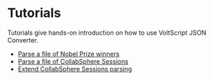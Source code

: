 # Tutorials

Tutorials give hands-on introduction on how to use VoltScript JSON Converter.

- [Parse a file of Nobel Prize winners](laureates.md)
- [Parse a file of CollabSphere Sessions](collabsphere_1.md)
- [Extend CollabSphere Sessions parsing](collabsphere_2.md)